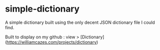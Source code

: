# simple-dictionary

A simple dictionary built using the only decent JSON dictionary file I could find.

Built to display on my github : view > [Dictionary] (https://williamcazes.com/projects/dictionary)
